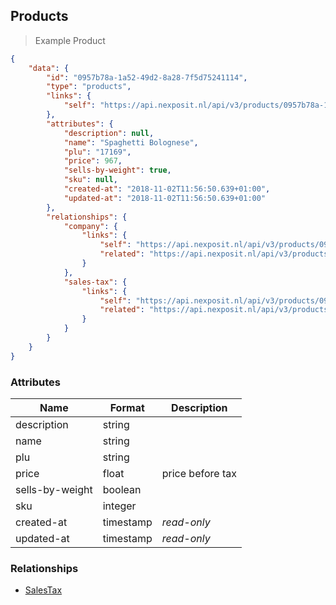 ## Products



> Example Product

```json
{
    "data": {
        "id": "0957b78a-1a52-49d2-8a28-7f5d75241114",
        "type": "products",
        "links": {
            "self": "https://api.nexposit.nl/api/v3/products/0957b78a-1a52-49d2-8a28-7f5d75241114"
        },
        "attributes": {
            "description": null,
            "name": "Spaghetti Bolognese",
            "plu": "17169",
            "price": 967,
            "sells-by-weight": true,
            "sku": null,
            "created-at": "2018-11-02T11:56:50.639+01:00",
            "updated-at": "2018-11-02T11:56:50.639+01:00"
        },
        "relationships": {
            "company": {
                "links": {
                    "self": "https://api.nexposit.nl/api/v3/products/0957b78a-1a52-49d2-8a28-7f5d75241114/relationships/company",
                    "related": "https://api.nexposit.nl/api/v3/products/0957b78a-1a52-49d2-8a28-7f5d75241114/company"
                }
            },
            "sales-tax": {
                "links": {
                    "self": "https://api.nexposit.nl/api/v3/products/0957b78a-1a52-49d2-8a28-7f5d75241114/relationships/sales-tax",
                    "related": "https://api.nexposit.nl/api/v3/products/0957b78a-1a52-49d2-8a28-7f5d75241114/sales-tax"
                }
            }
        }
    }
}
```

### Attributes

| Name                        | Format    |  Description        |
| --------------------------- | --------- | ------------------- |
| description                 | string    |
| name                        | string    |
| plu                         | string    |
| price                       | float     | price before tax
| sells-by-weight             | boolean   |
| sku                         | integer   |
| created-at                  | timestamp | *read-only*
| updated-at                  | timestamp | *read-only*

### Relationships

* [SalesTax](#salestax)
